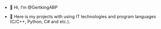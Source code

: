 - 👋 Hi, I’m @GertkingABP

- 👀 Here is my projects with using IT technologies and program languages (C/C++, Python, C# and etc.).

<!---
GertkingABP/GertkingABP is a ✨ special ✨ repository because its `README.md` (this file) appears on your GitHub profile.
You can click the Preview link to take a look at your changes.
--->
